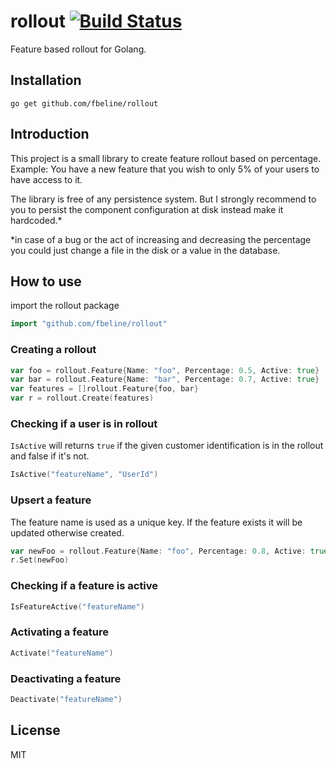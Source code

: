 # rollout [![Build Status](https://travis-ci.org/fbeline/rollout.svg?branch=master)](https://travis-ci.org/fbeline/rollout)

Feature based rollout for Golang.

## Installation

`go get github.com/fbeline/rollout`

## Introduction

This project is a small library to create feature rollout based on percentage.
Example: You have a new feature that you wish to only 5% of your users to have access to it.

The library is free of any persistence system. But I strongly recommend to you to persist the component configuration at disk instead make it hardcoded.*

*in case of a bug or the act of increasing and decreasing the percentage you could just change a file in the disk or a value in the database.

## How to use

import the rollout package

```go
import "github.com/fbeline/rollout"
```

### Creating a rollout

```go
var foo = rollout.Feature{Name: "foo", Percentage: 0.5, Active: true}
var bar = rollout.Feature{Name: "bar", Percentage: 0.7, Active: true}
var features = []rollout.Feature{foo, bar}
var r = rollout.Create(features)
```

### Checking if a user is in rollout

`IsActive` will returns `true` if the given customer identification is in the rollout and false if it's not.

```go
IsActive("featureName", "UserId")
```

### Upsert a feature

The feature name is used as a unique key. If the feature exists it will be updated otherwise created.

```go
var newFoo = rollout.Feature{Name: "foo", Percentage: 0.8, Active: true}
r.Set(newFoo)
```

### Checking if a feature is active

```go
IsFeatureActive("featureName")
```

### Activating a feature

```go
Activate("featureName")
```

### Deactivating a feature

```go
Deactivate("featureName")
```

## License

MIT
